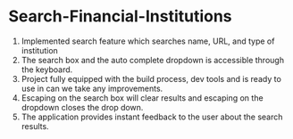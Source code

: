 # Search-Financial-Institutions
1. Implemented search feature which searches name, URL, and type of institution
2. The search box and the auto complete dropdown is accessible through the keyboard.
3. Project fully equipped with the build process, dev tools and is ready to use in can we take any improvements.
4. Escaping on the search box will clear results and escaping on the dropdown closes the drop down.
5. The application provides instant feedback to the user about the search results.
